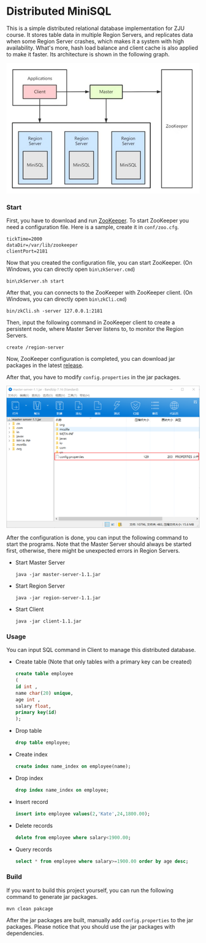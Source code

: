 # Distributed MiniSQL

This is a simple distributed relational database implementation for ZJU course. It stores table data in multiple Region Servers, and replicates data when some Region Server crashes, which makes it a system with high availability. What's more, hash load balance and client cache is also applied to make it faster. Its architecture is shown in the following graph.

![architecture](image/architecture.jpeg)

### Start

First, you have to download and run [ZooKeeper](https://www.apache.org/dyn/closer.lua/zookeeper/zookeeper-3.6.3/apache-zookeeper-3.6.3-bin.tar.gz). To start ZooKeeper you need a configuration file. Here is a sample, create it in `conf/zoo.cfg`.

```
tickTime=2000
dataDir=/var/lib/zookeeper
clientPort=2181
```

Now that you created the configuration file, you can start ZooKeeper. (On Windows, you can directly open `bin\zkServer.cmd`)

```shell
bin\zkServer.sh start
```

After that, you can connects to the ZooKeeper with ZooKeeper client. (On Windows, you can directly open `bin\zkCli.cmd`)

```shell
bin/zkCli.sh -server 127.0.0.1:2181
```

Then, input the following command in ZooKeeper client to create a persistent node, where Master Server listens to, to monitor the Region Servers.

```shell
create /region-server
```

Now, ZooKeeper configuration is completed, you can download jar packages in the latest [release](https://github.com/JouleYuan/DistributedMiniSQL/releases/tag/v1.1).

After that, you have to modify `config.properties` in the jar packages. 

![jarconfig](image/jarconfig.png)

After the configuration is done, you can input the following command to start the programs. Note that the Master Server should always be started first, otherwise, there might be unexpected errors in Region Servers.

- Start Master Server

  ```shell
  java -jar master-server-1.1.jar
  ```

- Start Region Server

  ```shell
  java -jar region-server-1.1.jar
  ```

- Start Client

  ```shell
  java -jar client-1.1.jar
  ```

### Usage

You can input SQL command in Client to manage this distributed database.

- Create table (Note that only tables with a primary key can be created)

  ```sql
  create table employee
  ( 
  id int ,
  name char(20) unique,
  age int ,
  salary float,
  primary key(id)
  );
  ```

- Drop table

  ```sql
  drop table employee;
  ```

- Create index

  ```sql
  create index name_index on employee(name);
  ```

- Drop index

  ```sql
  drop index name_index on employee;
  ```

- Insert record

  ```sql
  insert into employee values(2,'Kate',24,1800.00);
  ```

- Delete records

  ```sql
  delete from employee where salary<1900.00;
  ```

- Query records

  ```sql
  select * from employee where salary>=1900.00 order by age desc;
  ```

### Build

If you want to build this project yourself, you can run the following command to generate jar packages.

```shell
mvn clean pakcage
```

After the jar packages are built, manually add `config.properties` to the jar packages. Please notice that you should use the jar packages with dependencies.

